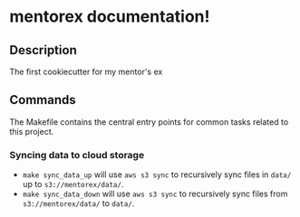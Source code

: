 # mentorex documentation!

## Description

The first cookiecutter for my mentor's ex

## Commands

The Makefile contains the central entry points for common tasks related to this project.

### Syncing data to cloud storage

* `make sync_data_up` will use `aws s3 sync` to recursively sync files in `data/` up to `s3://mentorex/data/`.
* `make sync_data_down` will use `aws s3 sync` to recursively sync files from `s3://mentorex/data/` to `data/`.



